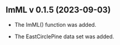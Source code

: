 ## ImML v 0.1.5 (2023-09-03)

-   The ImML() function was added. 

-   The EastCirclePine data set was added.
